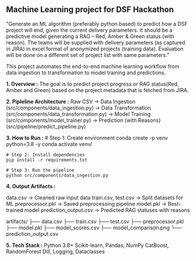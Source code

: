 ## Machine Learning project for DSF Hackathon

"Generate an ML algorithm (preferably python based) to predict how a DSF project will end, given the current delivery parameters. It should be a predictive model generating a RAG – Red, Amber & Green status (with reason). The teams will be supplied with delivery parameters (as captured in JIRA) in excel format of anonymized projects (training data). Evaluation will be done on a different set of project list with same parameters."

This project automates the end-to-end machine learning workflow from data ingestion to transformation to model training and predictions.

**1. Overview :**
    The goal is to predict project progress or RAG status(Red, Amber and Green) based on the project metadata that is fetched from JIRA.

**2. Pipleline Architecture :**
    Raw CSV → Data Ingestion (src/components/data_ingestion.py) → Data Transformation (src/components/data_transformation.py) → Model Training (src/components/model_trainer.py) → Prediction (with Reasons) (src/pipeline/predict_pipeline.py)

**3. How to Run :**
    # Step 1: Create environment 
    conda create -p venv python=3.8 -y 
    conda activate venv/ 
    
    # Step 2: Install dependencies 
    pip install -r requirements.txt 
    
    # Step 3: Run the pipeline 
    python src/components/data_ingestion.py

**4. Output Artifacts :**

data.csv -> Cleaned raw input data
train.csv, test.csv	-> Split datasets for ML
preprocessor.pkl ->	Saved preprocessing pipeline
model.pkl ->	Best-trained model
prediction_output.csv ->	Predicted RAG statuses with reasons

artifacts/
├── data.csv
├── train.csv
├── test.csv
├── preprocessor.pkl
├── model.pkl
├── model_scores.csv
├── model_comparison.png
└── prediction_output.csv

**5. Tech Stack :**
Python 3.8+
Scikit-learn, Pandas, NumPy
CatBoost, RandomForest
Dill, Logging, Dataclasses

